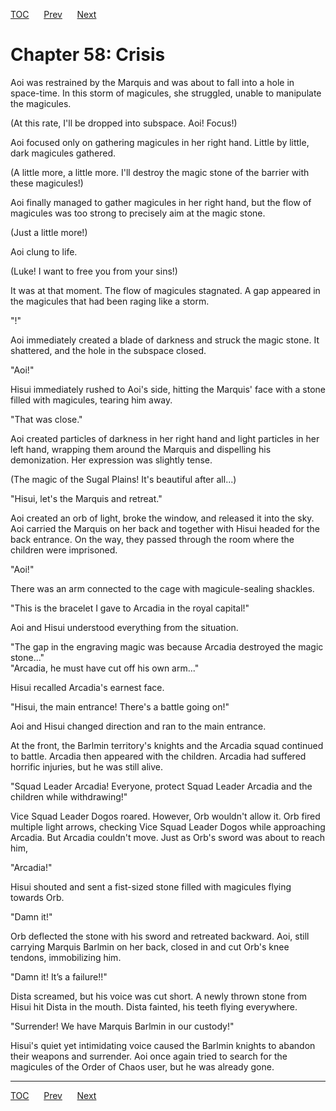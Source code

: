 [TOC](../readme.md)&nbsp;&nbsp;&nbsp;&nbsp;&nbsp;&nbsp;[Prev](section_0028.md)&nbsp;&nbsp;&nbsp;&nbsp;&nbsp;&nbsp;[Next](section_0030.md)



# Chapter 58: Crisis

Aoi was restrained by the Marquis and was about to fall into a hole in
space-time. In this storm of magicules, she struggled, unable to
manipulate the magicules.  
  
(At this rate, I'll be dropped into subspace. Aoi! Focus!)  
  
Aoi focused only on gathering magicules in her right hand. Little by
little, dark magicules gathered.  
  
(A little more, a little more. I'll destroy the magic stone of the
barrier with these magicules!)  
  
Aoi finally managed to gather magicules in her right hand, but the flow
of magicules was too strong to precisely aim at the magic stone.  
  
(Just a little more!)  
  
Aoi clung to life.  
  
(Luke! I want to free you from your sins!)  
  
It was at that moment. The flow of magicules stagnated. A gap appeared
in the magicules that had been raging like a storm.  
  
"!"  
  
Aoi immediately created a blade of darkness and struck the magic stone.
It shattered, and the hole in the subspace closed.  
  
"Aoi!"  
  
Hisui immediately rushed to Aoi's side, hitting the Marquis' face with a
stone filled with magicules, tearing him away.  
  
"That was close."  
  
Aoi created particles of darkness in her right hand and light particles
in her left hand, wrapping them around the Marquis and dispelling his
demonization. Her expression was slightly tense.  
  
(The magic of the Sugal Plains! It's beautiful after all...)  
  
"Hisui, let's the Marquis and retreat."  
  
Aoi created an orb of light, broke the window, and released it into the
sky.  
Aoi carried the Marquis on her back and together with Hisui headed for
the back entrance. On the way, they passed through the room where the
children were imprisoned.  
  
"Aoi!"  
  
There was an arm connected to the cage with magicule-sealing shackles.  
  
"This is the bracelet I gave to Arcadia in the royal capital!"  
  
Aoi and Hisui understood everything from the situation.  
  
"The gap in the engraving magic was because Arcadia destroyed the magic
stone..."  
"Arcadia, he must have cut off his own arm..."  
  
Hisui recalled Arcadia's earnest face.  
  
"Hisui, the main entrance! There's a battle going on!"  
  
Aoi and Hisui changed direction and ran to the main entrance.  
  
At the front, the Barlmin territory's knights and the Arcadia squad
continued to battle. Arcadia then appeared with the children. Arcadia
had suffered horrific injuries, but he was still alive.  
  
"Squad Leader Arcadia! Everyone, protect Squad Leader Arcadia and the
children while withdrawing!"  
  
Vice Squad Leader Dogos roared. However, Orb wouldn't allow it. Orb
fired multiple light arrows, checking Vice Squad Leader Dogos while
approaching Arcadia. But Arcadia couldn't move. Just as Orb's sword was
about to reach him,  
  
"Arcadia!"  
  
Hisui shouted and sent a fist-sized stone filled with magicules flying
towards Orb.  
  
"Damn it!"  
  
Orb deflected the stone with his sword and retreated backward. Aoi,
still carrying Marquis Barlmin on her back, closed in and cut Orb's knee
tendons, immobilizing him.  
  
"Damn it! It’s a failure!!"  
  
Dista screamed, but his voice was cut short. A newly thrown stone from
Hisui hit Dista in the mouth. Dista fainted, his teeth flying
everywhere.  
  
"Surrender! We have Marquis Barlmin in our custody!"  
  
Hisui's quiet yet intimidating voice caused the Barlmin knights to
abandon their weapons and surrender. Aoi once again tried to search for
the magicules of the Order of Chaos user, but he was already gone.  
  
  
  


---
[TOC](../readme.md)&nbsp;&nbsp;&nbsp;&nbsp;&nbsp;&nbsp;[Prev](section_0028.md)&nbsp;&nbsp;&nbsp;&nbsp;&nbsp;&nbsp;[Next](section_0030.md)

